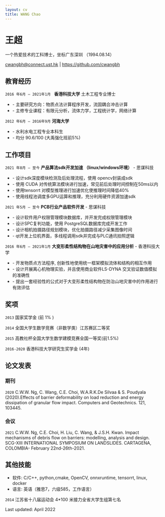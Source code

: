 ```yaml
---
layout: cv
title: WANG Chao
---
```

# 王超
一个热爱技术的工科博士，坐标广东深圳 （1994.08.14）

<div id="webaddress">
<a href="cwangbh@connect.ust.hk">cwangbh@connect.ust.hk</a>
| <a href="https://github.com/cwangbh">https://github.com/cwangbh</a>
</div>


## 教育经历 
`2016 年6月 – 2021年1月 `
**香港科技大学**
土木工程专业博士 
- \- 主要研究方向：物质点法计算程序开发，流固耦合冲击计算
- \- 主修专业课程：有限元分析，流体力学，工程统计学，网络计算

`2012 年6月 – 2016年9月`
**河海大学**
- \- 水利水电工程专业本科生
- \- 均分 90.6/100 (大禹强化班前5%) 

## 工作项目

`2021 年8月 – 至今`
**产品算法sdk开发加速 （linux/windows环境）** - 思谋科技
- \- 设计sdk深度模块检测及后处理流程，使用 opencv封装成sdk
- \- 使用 CUDA 对传统算法模块进行加速，常见前后处理时间控制在50ms以内
- \- 使用tensorrt 对模型推理进行加速优化使推理时间降低40%
- \- 使用线程池调度多GPU运算和推理，充分利用硬件资源加速sdk

`2021 年5月 – 至今`
**PCB行业产品软件开发** - 思谋科技
- \- 设计软件用户权限管理模块数据库，并开发完成权限管理模块
- \- 设计SPC复判功能，使用 PostgreSQL数据库完成开发工作
- \- 设计相机拍摄路径规划模块，优化拍摄路径减少采集图像时间
- \- qt开发上位机界面，多线程调用sdk并完成与PLC通讯拍照逻辑

`2016 年6月 – 2021年1月`
**大变形柔性结构物在山地灾害中的应用分析** - 香港科技大学
- \- 开发物质点方法程序, 创新性地使用统一框架模拟流体和结构的相互作用  
- \- 设计开展离心机物理实验，并且使用商业软件LS-DYNA 交叉验证数值模拟的准确性 
- \- 提出一套经验性的公式对于大变形柔性结构物在防治山地灾害中的作用进行有效评估

## 奖项

`2013`
国家奖学金 (前 1% ) 

`2014`
全国大学生数学竞赛（非数学类）江苏赛区二等奖

`2015`
高教社杯全国大学生数学建模竞赛全国一等奖(前1.5%)

`2016-2020`
香港科技大学研究生奖学金 (4年)


## 论文发表

<!-- A list is also available [online](http://scholar.google.co.uk/citations?user=LTOTl0YAAAAJ) -->

### 期刊

`2020`
C.W.W. Ng, C. Wang, C.E. Choi, W.A.R.K.De Silvaa & S. Poudyala (2020).Effects of barrier deformability on load reduction and energy dissipation of granular flow impact. Computers and Geotechnics. 121, 103445.

### 会议

`2021`
C.W.W. Ng, C.E. Choi, H. Liu, C. Wang, & J.S.H. Kwan. Impact mechanisms of debris flow on barriers: modelling, analysis and design. SCG-XIII INTERNATIONAL SYMPOSIUM ON LANDSLIDES. CARTAGENA, COLOMBIA- February 22nd-26th-2021.

## 其他技能
- 软件: C/C++, python,cmake, OpenCV, onnxruntime, tensorrt, linux, docker
- 语言: 英语（雅思7，六级585，工作语言） 

`2014`
江苏省十八届运动会 4*100 米接力全省大学生组第七名 

Last updated: April 2022


